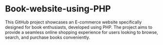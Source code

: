 # Book-website-using-PHP
This GitHub project showcases an E-commerce website specifically designed for book enthusiasts, developed using PHP. The project aims to provide a seamless online shopping experience for users looking to browse, search, and purchase books conveniently.
